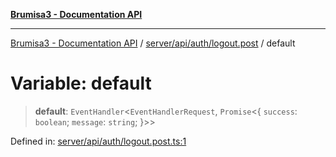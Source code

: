 [**Brumisa3 - Documentation API**](../../../../../README.md)

***

[Brumisa3 - Documentation API](../../../../../README.md) / [server/api/auth/logout.post](../README.md) / default

# Variable: default

> **default**: `EventHandler`\<`EventHandlerRequest`, `Promise`\<\{ `success`: `boolean`; `message`: `string`; \}\>\>

Defined in: [server/api/auth/logout.post.ts:1](https://github.com/your-repo/brumisa3-nuxt4/blob/main/server/api/auth/logout.post.ts#L1)
